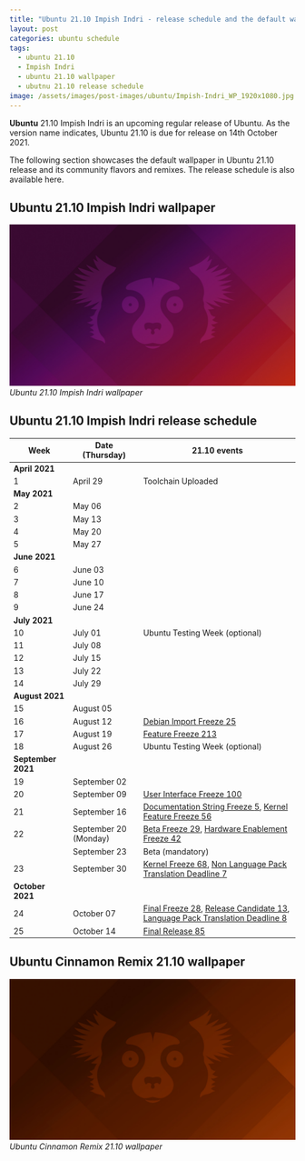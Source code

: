 ```yaml
---
title: "Ubuntu 21.10 Impish Indri - release schedule and the default wallpaper"
layout: post
categories: ubuntu schedule
tags:
  - ubuntu 21.10
  - Impish Indri
  - ubuntu 21.10 wallpaper
  - ubutnu 21.10 release schedule
image: /assets/images/post-images/ubuntu/Impish-Indri_WP_1920x1080.jpg
---
```


**Ubuntu** 21.10 Impish Indri is an upcoming regular release of Ubuntu. As the version name indicates, Ubuntu 21.10 is due for release on 14th October 2021.

The following section showcases the default wallpaper in Ubuntu 21.10 release and its community flavors and remixes. The release schedule is also available here.

## Ubuntu 21.10 Impish Indri wallpaper
![Ubuntu 21.10 Wallpaper](/assets/images/post-images/ubuntu/Impish-Indri_WP_1920x1080.jpg)
*Ubuntu 21.10 Impish Indri wallpaper*

## Ubuntu 21.10 Impish Indri release schedule

<table class="table table-bordered table-condensed">
  <thead>
    <tr>
      <th>Week</th>
      <th>Date (Thursday)</th>
      <th>21.10 events</th>
    </tr>
  </thead>
  <tbody>
    <tr>
      <td><strong>April 2021</strong></td>
      <td></td>
      <td></td>
    </tr>
    <tr>
      <td>1</td>
      <td>April 29</td>
      <td>Toolchain Uploaded</td>
    </tr>
    <tr>
      <td><strong>May 2021</strong></td>
      <td></td>
      <td></td>
    </tr>
    <tr>
      <td>2</td>
      <td>May 06</td>
      <td></td>
    </tr>
    <tr>
      <td>3</td>
      <td>May 13</td>
      <td></td>
    </tr>
    <tr>
      <td>4</td>
      <td>May 20</td>
      <td></td>
    </tr>
    <tr>
      <td>5</td>
      <td>May 27</td>
      <td></td>
    </tr>
    <tr>
      <td><strong>June 2021</strong></td>
      <td></td>
      <td></td>
    </tr>
    <tr>
      <td>6</td>
      <td>June 03</td>
      <td></td>
    </tr>
    <tr>
      <td>7</td>
      <td>June 10</td>
      <td></td>
    </tr>
    <tr>
      <td>8</td>
      <td>June 17</td>
      <td></td>
    </tr>
    <tr>
      <td>9</td>
      <td>June 24</td>
      <td></td>
    </tr>
    <tr>
      <td><strong>July 2021</strong></td>
      <td></td>
      <td></td>
    </tr>
    <tr>
      <td>10</td>
      <td>July 01</td>
      <td>Ubuntu Testing Week (optional)</td>
    </tr>
    <tr>
      <td>11</td>
      <td>July 08</td>
      <td></td>
    </tr>
    <tr>
      <td>12</td>
      <td>July 15</td>
      <td></td>
    </tr>
    <tr>
      <td>13</td>
      <td>July 22</td>
      <td></td>
    </tr>
    <tr>
      <td>14</td>
      <td>July 29</td>
      <td></td>
    </tr>
    <tr>
      <td><strong>August 2021</strong></td>
      <td></td>
      <td></td>
    </tr>
    <tr>
      <td>15</td>
      <td>August 05</td>
      <td></td>
    </tr>
    <tr>
      <td>16</td>
      <td>August 12</td>
      <td><a href="https://wiki.ubuntu.com/DebianImportFreeze">Debian Import Freeze <span
            class="badge badge-notification clicks" title="25 clicks">25</span></a></td>
    </tr>
    <tr>
      <td>17</td>
      <td>August 19</td>
      <td><a href="https://wiki.ubuntu.com/FeatureFreeze">Feature Freeze <span class="badge badge-notification clicks"
            title="213 clicks">213</span></a></td>
    </tr>
    <tr>
      <td>18</td>
      <td>August 26</td>
      <td>Ubuntu Testing Week (optional)</td>
    </tr>
    <tr>
      <td><strong>September 2021</strong></td>
      <td></td>
      <td></td>
    </tr>
    <tr>
      <td>19</td>
      <td>September 02</td>
      <td></td>
    </tr>
    <tr>
      <td>20</td>
      <td>September 09</td>
      <td><a href="https://wiki.ubuntu.com/UserInterfaceFreeze">User Interface Freeze <span
            class="badge badge-notification clicks" title="100 clicks">100</span></a></td>
    </tr>
    <tr>
      <td>21</td>
      <td>September 16</td>
      <td>
        <a href="https://wiki.ubuntu.com/DocumentationStringFreeze">Documentation String Freeze <span
            class="badge badge-notification clicks" title="5 clicks">5</span></a>, <a
          href="https://wiki.ubuntu.com/KernelFeatureFreeze">Kernel Feature Freeze <span
            class="badge badge-notification clicks" title="56 clicks">56</span></a>
      </td>
    </tr>
    <tr>
      <td>22</td>
      <td>September 20 (Monday)</td>
      <td>
        <a href="https://wiki.ubuntu.com/BetaFreeze">Beta Freeze <span class="badge badge-notification clicks"
            title="29 clicks">29</span></a>, <a href="https://wiki.ubuntu.com/HardwareEnablementFreeze">Hardware
          Enablement Freeze <span class="badge badge-notification clicks" title="42 clicks">42</span></a>
      </td>
    </tr>
    <tr>
      <td>⠀</td>
      <td>September 23</td>
      <td>Beta (mandatory)</td>
    </tr>
    <tr>
      <td>23</td>
      <td>September 30</td>
      <td>
        <a href="https://wiki.ubuntu.com/KernelFreeze">Kernel Freeze <span class="badge badge-notification clicks"
            title="68 clicks">68</span></a>, <a href="https://wiki.ubuntu.com/NonLanguagePackTranslationDeadline">Non
          Language Pack Translation Deadline <span class="badge badge-notification clicks" title="7 clicks">7</span></a>
      </td>
    </tr>
    <tr>
      <td><strong>October 2021</strong></td>
      <td></td>
      <td></td>
    </tr>
    <tr>
      <td>24</td>
      <td>October 07</td>
      <td>
        <a href="https://wiki.ubuntu.com/FinalFreeze">Final Freeze <span class="badge badge-notification clicks"
            title="28 clicks">28</span></a>, <a href="https://wiki.ubuntu.com/ReleaseCandidate">Release Candidate <span
            class="badge badge-notification clicks" title="13 clicks">13</span></a>, <a
          href="https://wiki.ubuntu.com/LanguagePackTranslationDeadline">Language Pack Translation Deadline <span
            class="badge badge-notification clicks" title="8 clicks">8</span></a>
      </td>
    </tr>
    <tr>
      <td>25</td>
      <td>October 14</td>
      <td><a href="https://wiki.ubuntu.com/FinalRelease">Final Release <span class="badge badge-notification clicks"
            title="85 clicks">85</span></a></td>
    </tr>
  </tbody>
</table>


## Ubuntu Cinnamon Remix 21.10 wallpaper
![Ubuntu Cinnamon Remix 21.10 wallpaper](/assets/images/post-images/ubuntu/ubutnu-cinnamon-21.10.jpg)
*Ubuntu Cinnamon Remix 21.10 wallpaper*